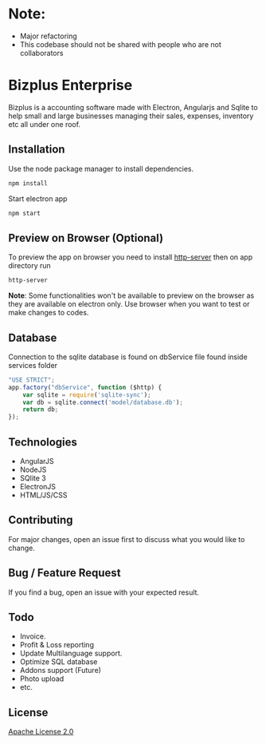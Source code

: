 # Note: 

- Major refactoring 
- This codebase should not be shared with people who are not collaborators


# Bizplus Enterprise

Bizplus is a accounting software made with Electron, Angularjs and Sqlite to help small and large businesses managing their sales, expenses, inventory etc all under one roof. 

## Installation

Use the node package manager to install dependencies.

```bash
npm install
```

Start electron app
```bash
npm start
```

## Preview on Browser (Optional)

To preview the app on browser you need to install  [http-server](https://www.npmjs.com/package/http-server) then on app directory run

```bash
http-server
```

**Note**: Some functionalities won't be available to preview on the browser as they are available on electron only. Use browser when you want to test or make changes to codes.



## Database

Connection to the sqlite database is found on dbService file found inside services folder

```javascript
"USE STRICT";
app.factory("dbService", function ($http) {
    var sqlite = require('sqlite-sync');
    var db = sqlite.connect('model/database.db');
    return db;
});

```

## Technologies
- AngularJS
- NodeJS
- SQlite 3
- ElectronJS
- HTML/JS/CSS

## Contributing
For major changes, open an issue first to discuss what you would like to change.

## Bug / Feature Request

If you find a bug, open an issue with your expected result.

## Todo

- Invoice.
- Profit & Loss reporting
- Update Multilanguage support.
- Optimize SQL database
- Addons support (Future)
- Photo upload
- etc.


## License
[Apache License 2.0](http://www.apache.org/licenses/LICENSE-2.0)

